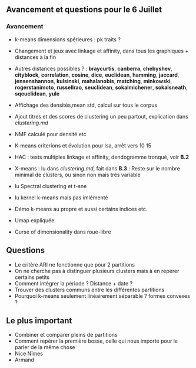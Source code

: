 ## Avancement et questions pour le 6 Juillet
### Avancement
* k-means dimensions spérieures : pk traits ?
* Changement et jeux avec linkage et affinity, dans tous les graphiques + distances à la fin
* Autres distances possibles ? : **braycurtis**, **canberra**, **chebyshev**, **cityblock**, **correlation**, **cosine**, **dice**, **euclidean**, **hamming**, **jaccard**, **jensenshannon**, **kulsinski**, **mahalanobis**, **matching**, **minkowski**, **rogerstanimoto**, **russellrao**, **seuclidean**, **sokalmichener**, **sokalsneath**, **sqeuclidean**, **yule**
* Affichage des densités,mean std, calcul sur tous le corpus
* Ajout titres et des scores de clustering un peu partout, explication dans *clustering.md*
* NMF calculé pour densité etc
* K-means criterions et évolution pour lsa, arrêt vers 10 15
* HAC : tests multiples linkage et affinity, dendogramme tronqué, voir **B.2**
* X-means : lu dans *clustering.md*, fait dans **B.3** : Reste sur le nombre minimal de clusters, ou sinon non mais très variable

* lu Spectral clustering et t-sne
* lu kernel k-means mais pas imlémenté
* Démo k-means au propre et aussi certains indices etc.
* Umap expliquée
* Curse of dimensionality dans roue-libre

## Questions
* Le critère ARI ne fonctionne que pour 2 partitions
* On ne cherche pas à distinguer plusieurs clusters mais à en repérer certains petits
* Comment intégrer la période ? Distance + date ?   
* Trouver des clusters communs entre les différentes partitions
* Pourquoi k-means seulement linéairement séparable ? formes convexes ?

## Le plus important
* Combiner et comparer pleins de partitions
* Comment repérer la première bosse, celle qui nous importe pour le parler de la même chose
* Nice Nîmes
* Armand
